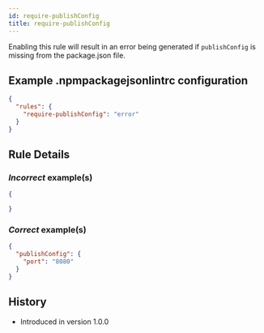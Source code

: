 ```yaml
---
id: require-publishConfig
title: require-publishConfig
---
```


Enabling this rule will result in an error being generated if `publishConfig` is missing from the package.json file.

## Example .npmpackagejsonlintrc configuration

```json
{
  "rules": {
    "require-publishConfig": "error"
  }
}
```

## Rule Details

### *Incorrect* example(s)

```json
{

}
```

### *Correct* example(s)

```json
{
  "publishConfig": {
    "port": "8080"
  }
}
```

## History

* Introduced in version 1.0.0
